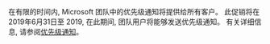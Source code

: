 在有限的时间内, Microsoft 团队中的优先级通知将提供给所有客户。 此促销将在2019年6月31日至 2019, 在此期间, 团队用户将能够发送优先级通知。 有关详细信息, 请参阅[优先级通知](../teams-add-on-licensing/pri-message.md)。 
